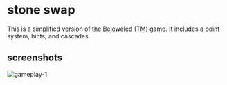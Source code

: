 # stone swap
This is a simplified version of the Bejeweled (TM) game. It includes a point system, hints, and cascades.

## screenshots

![gameplay-1](https://user-images.githubusercontent.com/34670205/51362639-774bef00-1aa2-11e9-8544-11c4cbc26052.png)